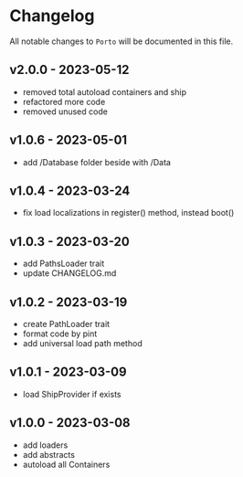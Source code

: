 # Changelog

All notable changes to `Porto` will be documented in this file.

## v2.0.0 - 2023-05-12

- removed total autoload containers and ship
- refactored more code
- removed unused code

## v1.0.6 - 2023-05-01

- add /Database folder beside with /Data

## v1.0.4 - 2023-03-24

- fix load localizations in register() method, instead boot()

## v1.0.3 - 2023-03-20

- add PathsLoader trait
- update CHANGELOG.md

## v1.0.2 - 2023-03-19

- create PathLoader trait
- format code by pint
- add universal load path method

## v1.0.1 - 2023-03-09

- load ShipProvider if exists

## v1.0.0 - 2023-03-08

- add loaders
- add abstracts
- autoload all Containers
